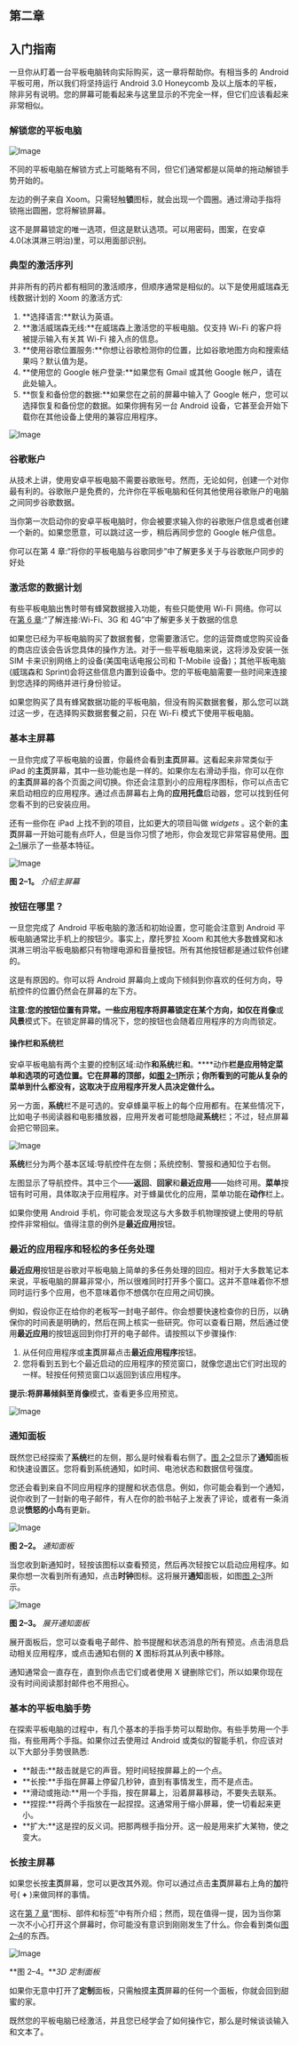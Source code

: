 ## 第二章

## 入门指南

一旦你从盯着一台平板电脑转向实际购买，这一章将帮助你。有相当多的 Android 平板可用，所以我们将坚持运行 Android 3.0 Honeycomb 及以上版本的平板，除非另有说明。您的屏幕可能看起来与这里显示的不完全一样，但它们应该看起来非常相似。

### 解锁您的平板电脑

![Image](images/U0201.jpg)

不同的平板电脑在解锁方式上可能略有不同，但它们通常都是以简单的拖动解锁手势开始的。

左边的例子来自 Xoom。只需轻触**锁**图标，就会出现一个圆圈。通过滑动手指将锁拖出圆圈，您将解锁屏幕。

这不是屏幕锁定的唯一选项，但这是默认选项。可以用密码，图案，在安卓 4.0(冰淇淋三明治)里，可以用面部识别。

### 典型的激活序列

并非所有的药片都有相同的激活顺序，但顺序通常是相似的。以下是使用威瑞森无线数据计划的 Xoom 的激活方式:

1.  **选择语言:**默认为英语。
2.  **激活威瑞森无线:**在威瑞森上激活您的平板电脑。仅支持 Wi-Fi 的客户将被提示输入有关其 Wi-Fi 接入点的信息。
3.  **使用谷歌位置服务:**你想让谷歌检测你的位置，比如谷歌地图方向和搜索结果吗？默认值为是。
4.  **使用您的 Google 帐户登录:**如果您有 Gmail 或其他 Google 帐户，请在此处输入。
5.  **恢复和备份您的数据:**如果您在之前的屏幕中输入了 Google 帐户，您可以选择恢复和备份您的数据。如果你拥有另一台 Android 设备，它甚至会开始下载你在其他设备上使用的兼容应用程序。

![Image](images/U0202.jpg)

### 谷歌账户

从技术上讲，使用安卓平板电脑不需要谷歌账号。然而，无论如何，创建一个对你最有利的。谷歌账户是免费的，允许你在平板电脑和任何其他使用谷歌账户的电脑之间同步谷歌数据。

当你第一次启动你的安卓平板电脑时，你会被要求输入你的谷歌账户信息或者创建一个新的。如果您愿意，可以跳过这一步，稍后再同步您的 Google 帐户信息。

你可以在第 4 章:“将你的平板电脑与谷歌同步”中了解更多关于与谷歌账户同步的好处

### 激活您的数据计划

有些平板电脑出售时带有蜂窝数据接入功能，有些只能使用 Wi-Fi 网络。你可以在[第 6 章](06.html#ch6):“了解连接:Wi-Fi、3G 和 4G”中了解更多关于数据的信息

如果您已经为平板电脑购买了数据套餐，您需要激活它。您的运营商或您购买设备的商店应该会告诉您具体的操作方法。对于一些平板电脑来说，这将涉及安装一张 SIM 卡来识别网络上的设备(美国电话电报公司和 T-Mobile 设备)；其他平板电脑(威瑞森和 Sprint)会将这些信息内置到设备中。您的平板电脑需要一些时间来连接到您选择的网络并进行身份验证。

如果您购买了具有蜂窝数据功能的平板电脑，但没有购买数据套餐，那么您可以跳过这一步，在选择购买数据套餐之前，只在 Wi-Fi 模式下使用平板电脑。

### 基本主屏幕

一旦你完成了平板电脑的设置，你最终会看到**主页**屏幕。这看起来非常类似于 iPad 的**主页**屏幕，其中一些功能也是一样的。如果你左右滑动手指，你可以在你的**主页**屏幕的各个页面之间切换。你还会注意到小的应用程序图标，你可以点击它来启动相应的应用程序。通过点击屏幕右上角的**应用托盘**启动器，您可以找到任何您看不到的已安装应用。

还有一些你在 iPad 上找不到的项目，比如更大的项目叫做 *widgets* 。这个新的**主页**屏幕一开始可能有点吓人，但是当你习惯了地形，你会发现它非常容易使用。[图 2–1](#fig_2_1)展示了一些基本特征。

![Image](images/0201.jpg)

**图 2–1。** *介绍主屏幕*

### 按钮在哪里？

一旦您完成了 Android 平板电脑的激活和初始设置，您可能会注意到 Android 平板电脑通常比手机上的按钮少。事实上，摩托罗拉 Xoom 和其他大多数蜂窝和冰淇淋三明治平板电脑都只有物理电源和音量按钮。所有其他按钮都是通过软件创建的。

这是有原因的。你可以将 Android 屏幕向上或向下倾斜到你喜欢的任何方向，导航控件的位置仍然会在屏幕的左下方。

**注意:**您的按钮位置有异常。一些应用程序将屏幕锁定在某个方向，如仅在**肖像**或**风景**模式下。在锁定屏幕的情况下，您的按钮也会随着应用程序的方向而锁定。

#### 操作栏和系统栏

安卓平板电脑有两个主要的控制区域:动作**和系统**栏**和**。****动作**栏是应用特定菜单和选项的可选位置。它在屏幕的顶部，如[图 2–1](#fig_2_1)所示；你所看到的可能从复杂的菜单到什么都没有，这取决于应用程序开发人员决定做什么。**

另一方面，**系统**栏不是可选的。安卓蜂巢平板上的每个应用都有。在某些情况下，比如电子书阅读器和电影播放器，应用开发者可能想隐藏**系统**栏；不过，轻点屏幕会把它带回来。

![Image](images/U0203.jpg)

**系统**栏分为两个基本区域:导航控件在左侧；系统控制、警报和通知位于右侧。

左图显示了导航控件。其中三个——**返回**、**回家**和**最近应用**——始终可用。**菜单**按钮有时可用，具体取决于应用程序。对于蜂巢优化的应用，菜单功能在**动作**栏上。

如果你使用 Android 手机，你可能会发现这与大多数手机物理按键上使用的导航控件非常相似。值得注意的例外是**最近应用**按钮。

### 最近的应用程序和轻松的多任务处理

**最近应用**按钮是谷歌对平板电脑上简单的多任务处理的回应。相对于大多数笔记本来说，平板电脑的屏幕非常小，所以很难同时打开多个窗口。这并不意味着你不想同时运行多个应用，也不意味着你不想偶尔在应用之间切换。

例如，假设你正在给你的老板写一封电子邮件。你会想要快速检查你的日历，以确保你的时间表是明确的，然后在网上核实一些研究。你可以查看日期，然后通过使用**最近应用**的按钮返回到你打开的电子邮件。请按照以下步骤操作:

1.  从任何应用程序或**主页**屏幕点击**最近应用程序**按钮。
2.  您将看到五到七个最近启动的应用程序的预览窗口，就像您退出它们时出现的一样。轻按任何预览窗口以返回到该应用程序。

**提示:**将屏幕倾斜至**肖像**模式，查看更多应用预览。

![Image](images/U0204.jpg)

### 通知面板

既然您已经探索了**系统**栏的左侧，那么是时候看看右侧了。[图 2–2](#fig_2_2)显示了**通知**面板和快速设置区。您将看到系统通知，如时间、电池状态和数据信号强度。

您还会看到来自不同应用程序的提醒和状态信息。例如，你可能会看到一个通知，说你收到了一封新的电子邮件，有人在你的脸书帖子上发表了评论，或者有一条消息说**愤怒的小鸟**有更新。

![Image](images/0202.jpg)

**图 2–2。** *通知面板*

当您收到新通知时，轻按该图标以查看预览，然后再次轻按它以启动应用程序。如果你想一次看到所有通知，点击**时钟**图标。这将展开**通知**面板，如图[图 2–3](#fig_2_3)所示。

![Image](images/0203.jpg)

**图 2–3。** *展开通知面板*

展开面板后，您可以查看电子邮件、脸书提醒和状态消息的所有预览。点击消息启动相关应用程序，或点击通知右侧的 **X** 图标将其从列表中移除。

通知通常会一直存在，直到你点击它们或者使用 X 键删除它们，所以如果你现在没有时间阅读那封邮件也不用担心。

### 基本的平板电脑手势

在探索平板电脑的过程中，有几个基本的手指手势可以帮助你。有些手势用一个手指，有些用两个手指。如果你过去使用过 Android 或类似的智能手机，你应该对以下大部分手势很熟悉:

*   **敲击:**敲击就是它的声音。短时间轻按屏幕上的一个点。
*   **长按:**手指在屏幕上停留几秒钟，直到有事情发生，而不是点击。
*   **滑动或拖动:**用一个手指，按在屏幕上，沿着屏幕移动，不要失去联系。
*   **捏捏:**将两个手指放在一起捏捏。这通常用于缩小屏幕，使一切看起来更小。
*   **扩大:**这是捏的反义词。把那两根手指分开。这一般是用来扩大某物，使之变大。

### 长按主屏幕

如果您长按**主页**屏幕，您可以更改其外观。你可以通过点击**主页**屏幕右上角的**加**符号( **+** )来做同样的事情。

这在[第 7 章](07.html#ch7)“图标、部件和标签”中有所介绍；然而，现在值得一提，因为当你第一次不小心打开这个屏幕时，你可能没有意识到刚刚发生了什么。你会看到类似[图 2–4](#fig_2_4)的东西。

![Image](images/0204.jpg)

**图 2–4。***3D 定制面板*

如果你无意中打开了**定制**面板，只需触摸**主页**屏幕的任何一个面板，你就会回到甜蜜的家。

既然您的平板电脑已经激活，并且您已经学会了如何操作它，那么是时候谈谈输入和文本了。